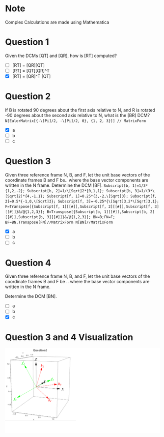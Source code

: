 
# Note
Complex Calculations are made using Mathematica
# Question 1

Given the DCMs [QT] and [QR], how is [RT] computed?
- [ ] [RT] = [QR][QT]
- [ ] [RT] = [QT][QR]^T
- [x] [RT] = [QR]^T [QT]

# Question 2
If B is rotated 90 degrees about the first axis relative to N, and R is rotated -90 degrees about the second axis relative to N, what is the [BR] DCM?
`N[EulerMatrix[{-\[Pi]/2, -\[Pi]/2, 0}, {1, 2, 3}]] // MatrixForm`

- [x] a
- [ ] b
- [ ] c

# Question 3
Given three reference frame N, B, and F, let the unit base vectors of the coordinate frames B and F be..
where the base vector components are written in the N frame.
Determine the DCM [BF].
`Subscript[b, 1]=1/3*{1,2,-2};
 Subscript[b, 2]=1/\[Sqrt]2*{0,1,1};
 Subscript[b, 3]=1/(3*\[Sqrt]2)*{4,-1,1};
Subscript[f, 1]=0.25*{3,-2,\[Sqrt]3};
Subscript[f, 2]=0.5*{-1,0,\[Sqrt]3};
Subscript[f, 3]=-0.25*{\[Sqrt]3,2*\[Sqrt]3,1};
F=Transpose[{Subscript[f, 1][[#]],Subscript[f, 2][[#]],Subscript[f, 3][[#]]}&/@{1,2,3}];
B=Transpose[{Subscript[b, 1][[#]],Subscript[b, 2][[#]],Subscript[b, 3][[#]]}&/@{1,2,3}];
BN=B;FN=F;
BF=BN.Transpose[FN]//MatrixForm
N[BN]//MatrixForm`

- [x] a
- [ ] b
- [ ] c

# Question 4
Given three reference frame N, B, and F, let the unit base vectors of the coordinate frames B and F be ..
where the base vector components are written in the N frame.

Determine the DCM [BN].

- [ ] a
- [ ] b
- [x] c
# Question 3 and 4 Visualization
![Q3](Untitled.png)
